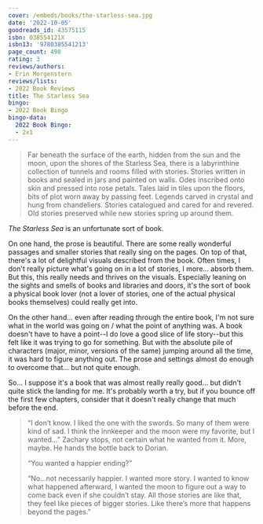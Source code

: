 ```yaml
---
cover: /embeds/books/the-starless-sea.jpg
date: '2022-10-05'
goodreads_id: 43575115
isbn: 038554121X
isbn13: '9780385541213'
page_count: 498
rating: 3
reviews/authors:
- Erin Morgenstern
reviews/lists:
- 2022 Book Reviews
title: The Starless Sea
bingo:
- 2022 Book Bingo
bingo-data:
  2022 Book Bingo:
  - 2x1
---
```

> Far beneath the surface of the earth, hidden from the sun and the moon, upon the shores of the Starless Sea, there is a labyrinthine collection of tunnels and rooms filled with stories. Stories written in books and sealed in jars and painted on walls. Odes inscribed onto skin and pressed into rose petals. Tales laid in tiles upon the floors, bits of plot worn away by passing feet. Legends carved in crystal and hung from chandeliers. Stories catalogued and cared for and revered. Old stories preserved while new stories spring up around them.

*The Starless Sea* is an unfortunate sort of book.

On one hand, the prose is beautiful. There are some really wonderful passages and smaller stories that really sing on the pages. On top of that, there's a lot of delightful visuals described from the book. Often times, I don't really picture what's going on in a lot of stories, I more... absorb them. But this, this really needs and thrives on the visuals. Especially leaning on the sights and smells of books and libraries and doors, it's the sort of book a physical book lover (not a lover of stories, one of the actual physical books themselves) could really get into. 

On the other hand... even after reading through the entire book, I'm not sure what in the world was going on / what the point of anything was. A book doesn't have to have a point--I do love a good slice of life story--but this felt like it was trying to go for something. But with the absolute pile of characters (major, minor, versions of the same) jumping around all the time, it was hard to figure anything out. The prose and settings almost do enough to overcome that... but not quite enough. 


So... I suppose it's a book that was almost really really good... but didn't quite stick the landing for me. It's probably worth a try, but if you bounce off the first few chapters, consider that it doesn't really change that much before the end. 

<!--more-->

> “I don’t know. I liked the one with the swords. So many of them were kind of sad. I think the innkeeper and the moon were my favorite, but I wanted…” Zachary stops, not certain what he wanted from it. More, maybe. He hands the bottle back to Dorian.
> 
> “You wanted a happier ending?”
> 
> “No…not necessarily happier. I wanted more story. I wanted to know what happened afterward, I wanted the moon to figure out a way to come back even if she couldn’t stay. All those stories are like that, they feel like pieces of bigger stories. Like there’s more that happens beyond the pages.”